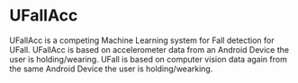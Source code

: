 # UFallAcc
UFallAcc is a competing Machine Learning system for Fall detection for UFall.   UFallAcc is based on accelerometer data from an Android Device the user is holding/wearing.  UFall is based on computer vision data again from the same Android Device the user is holding/wearking.
